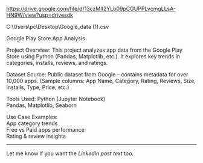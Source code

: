https://drive.google.com/file/d/13czMII2YLb09pCGUPPLvcmgLLsA-HN9W/view?usp=drivesdk

C:\Users\pc\Desktop\Google_data (1).csv

Google Play Store App Analysis

Project Overview:
This project analyzes app data from the Google Play Store using Python (Pandas, Matplotlib, etc.). It explores key trends in categories, installs, reviews, and ratings.

Dataset Source:
Public dataset from Google – contains metadata for over 10,000 apps.
(Sample columns: App Name, Category, Rating, Reviews, Size, Installs, Type, Price, etc.)

Tools Used:
 Python (Jupyter Notebook)  
 Pandas, Matplotlib, Seaborn  
  

Use Case Examples:  
 App category trends  
 Free vs Paid apps performance  
 Rating & review insights



---

Let me know if you want the *LinkedIn post text* too.

